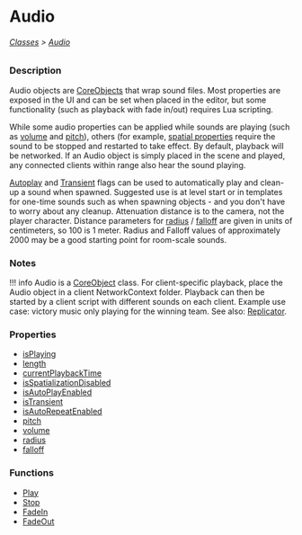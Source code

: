 # Audio

###### [Classes](/core_api/raw_source) > [Audio](/core_api/classes/audio)

### Description

Audio objects are [CoreObjects](/core_api/classes/coreobject) that wrap sound files. Most properties are exposed in the UI and can be set when placed in the editor, but some functionality (such as playback with fade in/out) requires Lua scripting.

While some audio properties can be applied while sounds are playing (such as [volume](/core_api/classes/audio/properties/volume) and [pitch](/core_api/classes/audio/properties/pitch)), others (for example, [spatial properties](/core_api/classes/audio/properties/isSpatializationDisabled) require the sound to be stopped and restarted to take effect. By default, playback will be networked. If an Audio object is simply placed in the scene and played, any connected clients within range also hear the sound playing.

[Autoplay](/core_api/classes/audio/properties/isAutoPlayEnabled) and [Transient](/core_api/classes/audio/properties/isTransient) flags can be used to automatically play and clean-up a sound when spawned. Suggested use is at level start or in templates for one-time sounds such as when spawning objects - and you don't have to worry about any cleanup. Attenuation distance is to the camera, not the player character. Distance parameters for [radius](/core_api/classes/audio/properties/radius) / [falloff](/core_api/classes/audio/properties/falloff) are given in units of centimeters, so 100 is 1 meter. Radius and Falloff values of approximately 2000 may be a good starting point for room-scale sounds.

### Notes
!!! info
    Audio is a [CoreObject](/core_api/classes/coreobject) class. For client-specific playback, place the Audio object in a client NetworkContext folder. Playback can then be started by a client script with different sounds on each client. Example use case: victory music only playing for the winning team. See also: [Replicator](/core_api/classes/replicator).

### Properties

* [isPlaying](/core_api/classes/audio/properties/isPlaying)
* [length](/core_api/classes/audio/properties/length)
* [currentPlaybackTime](/core_api/classes/audio/properties/currentPlaybackTime)
* [isSpatializationDisabled](/core_api/classes/audio/properties/isSpatializationDisabled)
* [isAutoPlayEnabled](/core_api/classes/audio/properties/isAutoPlayEnabled)
* [isTransient](/core_api/classes/audio/properties/isTransient)
* [isAutoRepeatEnabled](/core_api/classes/audio/properties/isAutoRepeatEnabled)
* [pitch](/core_api/classes/audio/properties/pitch)
* [volume](/core_api/classes/audio/properties/volume)
* [radius](/core_api/classes/audio/properties/radius)
* [falloff](/core_api/classes/audio/properties/falloff)

### Functions

* [Play](/core_api/classes/audio/functions/play)
* [Stop](/core_api/classes/audio/functions/stop)
* [FadeIn](/core_api/classes/audio/functions/fadein)
* [FadeOut](/core_api/classes/audio/functions/fadeout)
